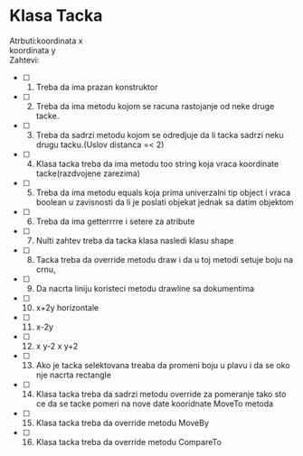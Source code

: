 # Klasa Tacka
Atrbuti:koordinata x <br>
		koordinata y <br>
Zahtevi:<br>
 * [ ] 1. Treba da ima prazan konstruktor<br>
 * [ ] 2. Treba da ima metodu kojom se racuna rastojanje od neke druge tacke.<br>
 * [ ] 3. Treba da sadrzi metodu kojom se odredjuje da li tacka sadrzi neku drugu tacku.(Uslov distanca =< 2)<br>
 * [ ] 4. Klasa tacka treba da ima metodu too string koja vraca koordinate tacke(razdvojene zarezima)<br>
 * [ ] 5. Treba da ima metodu equals koja prima univerzalni tip object i vraca boolean u zavisnosti da li je poslati objekat jednak sa datim objektom<br>
 * [ ] 6. Treba da ima getterrrre i setere za atribute<br>
 * [ ] 7. Nulti zahtev treba da tacka klasa nasledi klasu shape<br>
 * [ ] 8. Tacka treba da override metodu draw i da u toj metodi setuje boju na crnu,<br>
 * [ ] 9. Da nacrta liniju koristeci metodu drawline sa dokumentima<br>
 * [ ] 10. x+2y horizontale<br>
 * [ ] 11. x-2y<br>
 * [ ] 12. x
y-2
x
y+2
 * [ ] 13. Ako je tacka selektovana treaba da promeni boju u plavu i da se oko nje nacrta rectangle<br>
 * [ ] 14. Klasa tacka treba da sadrzi metodu override za pomeranje tako sto ce da se tacke pomeri na nove date kooridnate MoveTo metoda<br>
 * [ ] 15. Klasa tacka treba da override metodu MoveBy<br>
 * [ ] 16. Klasa tacka treba da override metodu CompareTo<br>